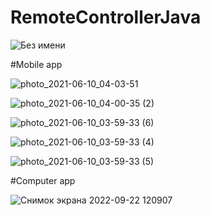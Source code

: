 # RemoteControllerJava

![Без имени](https://user-images.githubusercontent.com/57760057/191706179-95b6902c-f3bb-4654-9bfa-bd998967da3e.png)

#Mobile app


![photo_2021-06-10_04-03-51](https://user-images.githubusercontent.com/57760057/191706263-4233472f-0904-4e89-9d0a-df0d6ae2e1f0.jpg)

![photo_2021-06-10_04-00-35 (2)](https://user-images.githubusercontent.com/57760057/191706305-fa2e3a34-257b-4602-97c4-8b5d595feaad.jpg)

![photo_2021-06-10_03-59-33 (6)](https://user-images.githubusercontent.com/57760057/191706352-ae09c622-e6a0-4e69-973b-b25b4f196234.jpg)

![photo_2021-06-10_03-59-33 (4)](https://user-images.githubusercontent.com/57760057/191706374-ed28739b-2184-4927-a7c1-3ba50ae678c2.jpg)

![photo_2021-06-10_03-59-33 (5)](https://user-images.githubusercontent.com/57760057/191706384-141cfebe-452b-47a3-b9db-074dd60f5efe.jpg)

#Computer app


![Снимок экрана 2022-09-22 120907](https://user-images.githubusercontent.com/57760057/191707031-2b873a88-2382-4e3d-a892-f0f3bc2f9940.jpg)
